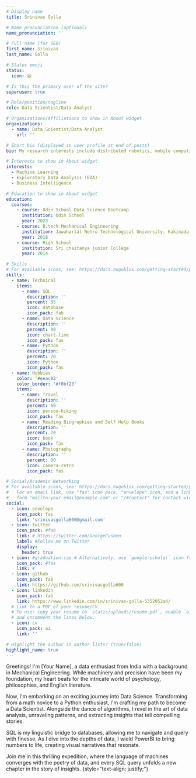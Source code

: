 ```yaml
---
# Display name
title: Srinivas Golla

# Name pronunciation (optional)
name_pronunciation: ''

# Full name (for SEO)
first_name: Srinivas
last_name: Golla

# Status emoji
status:
  icon: 😄

# Is this the primary user of the site?
superuser: true

# Role/position/tagline
role: Data Scientist/Data Analyst

# Organizations/Affiliations to show in About widget
organizations:
  - name: Data Scientist/Data Analyst
    url: ''

# Short bio (displayed in user profile at end of posts)
bio: My research interests include distributed robotics, mobile computing and programmable matter.

# Interests to show in About widget
interests:
  - Machine Learning
  - Exploratory Data Analysis (EDA)
  - Business Intelligence

# Education to show in About widget
education:
  courses:
    - course: Odin School Data Science Bootcamp
      institution: Odin School
      year: 2023
    - course: B.tech Mechanical Engineering
      institution: Jawaharlal Nehru Technological University, Kakinada
      year: 2018
    - course: High School
      institution: Sri chaitanya junior College
      year: 2014

# Skills
# For available icons, see: https://docs.hugoblox.com/getting-started/page-builder/#icons
skills:
  - name: Technical
    items:
      - name: SQL
        description: ''
        percent: 85
        icon: database
        icon_pack: fab
      - name: Data Science
        description: ''
        percent: 90
        icon: chart-line
        icon_pack: fas
      - name: Python
        description: ''
        percent: 70
        icon: Python
        icon_pack: fas
  - name: Hobbies
    color: '#eeac02'
    color_border: '#f0bf23'
    items:
      - name: Travel
        description: ''
        percent: 60
        icon: person-hiking
        icon_pack: fas
      - name: Reading Biographies and Self Help Books
        description: ''
        percent: 70
        icon: book
        icon_pack: fas
      - name: Photography
        description: ''
        percent: 80
        icon: camera-retro
        icon_pack: fas

# Social/Academic Networking
# For available icons, see: https://docs.hugoblox.com/getting-started/page-builder/#icons
#   For an email link, use "fas" icon pack, "envelope" icon, and a link in the
#   form "mailto:your-email@example.com" or "/#contact" for contact widget.
social:
  - icon: envelope
    icon_pack: fas
    link: 'srinivasgolla600@gmail.com'
  - icon: twitter
    icon_pack: #fab
    link: # https://twitter.com/GeorgeCushen
    label: #Follow me on Twitter
    display:
      header: true
  - icon: #graduation-cap # Alternatively, use `google-scholar` icon from `ai` icon pack
    icon_pack: #fas
    link: #
  - icon: github
    icon_pack: fab
    link: https://github.com/srinivasgolla600
  - icon: linkedin
    icon_pack: fab
    link: https://www.linkedin.com/in/srinivas-golla-5352052a4/
  # Link to a PDF of your resume/CV.
  # To use: copy your resume to `static/uploads/resume.pdf`, enable `ai` icons in `params.yaml`,
  # and uncomment the lines below.
  - icon: cv
    icon_pack: ai
    link: ''

# Highlight the author in author lists? (true/false)
highlight_name: true
---
```


Greetings! I'm [Your Name], a data enthusiast from India with a background in Mechanical Engineering. While machinery and precision have been my foundation, my heart beats for the intricate world of psychology, philosophies, and English literature.

Now, I'm embarking on an exciting journey into Data Science. Transforming from a math novice to a Python enthusiast, I'm crafting my path to become a Data Scientist. Alongside the dance of algorithms, I revel in the art of data analysis, unraveling patterns, and extracting insights that tell compelling stories.

SQL is my linguistic bridge to databases, allowing me to navigate and query with finesse. As I dive into the depths of data, I wield PowerBI to bring numbers to life, creating visual narratives that resonate.

Join me in this thrilling expedition, where the language of machines converges with the poetry of data, and every SQL query unfolds a new chapter in the story of insights.
{style="text-align: justify;"}
